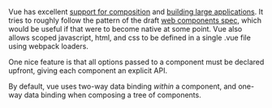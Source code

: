 
Vue has excellent [support for composition](https://vuejs.org/guide/components.html) and [building large applications](https://vuejs.org/guide/application.html). It tries to roughly follow the pattern of the draft [web components spec](https://github.com/w3c/webcomponents/blob/gh-pages/proposals/Slots-Proposal.md), which would be useful if that were to become native at some point. Vue also allows scoped javascript, html, and css to be defined in a single .vue file using webpack loaders.

One nice feature is that all options passed to a component must be declared upfront, giving each component an explicit API.

By default, vue uses two-way data binding *within* a component, and one-way data binding when composing a tree of components.
